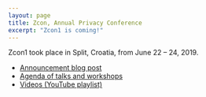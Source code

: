 ```yaml
---
layout: page
title: Zcon, Annual Privacy Conference
excerpt: "Zcon1 is coming!"
---
```


Zcon1 took place in Split, Croatia, from June 22 – 24, 2019.

* [Announcement blog post](https://www.zfnd.org/blog/zcon1-announcement/)
* [Agenda of talks and workshops](https://www.zfnd.org/zcon/1/schedule.pdf)
* [Videos (YouTube playlist)](https://www.youtube.com/watch?v=Ob0ajGPMLuE&list=PL40dyJ0UYTLLjPZaKjdhMoCNanb77_Ztj)
